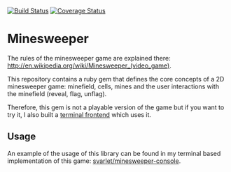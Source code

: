 [![Build Status](https://travis-ci.org/svarlet/minesweeper.svg?branch=master)](https://travis-ci.org/svarlet/minesweeper)
[![Coverage Status](https://coveralls.io/repos/svarlet/minesweeper/badge.svg?branch=master)](https://coveralls.io/r/svarlet/minesweeper?branch=master)

# Minesweeper

The rules of the minesweeper game are explained there: http://en.wikipedia.org/wiki/Minesweeper_(video_game).

This repository contains a ruby gem that defines the core concepts of a 2D minesweeper game: minefield, cells, mines and the user interactions with the minefield (reveal, flag, unflag). 

Therefore, this gem is not a playable version of the game but if you want to try it, I also built a [terminal frontend](https://github.com/svarlet/minesweeper-console) which uses it.

## Usage

An example of the usage of this library can be found in my terminal based implementation of this game: [svarlet/minesweeper-console](https://github.com/svarlet/minesweeper-console).

